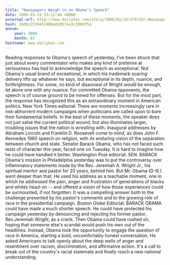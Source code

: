 ```yaml
---
title: "Newspapers Weigh in on Obama's Speech"
date: 2008-03-19 15:12:48 +0000
external-url: http://www.dailykos.com/story/2008/03/19/479729/-Newspapers-Weigh-in-on-Obama-s-Speech
hash: 1bdbc2539e52498a02057aa3c3069f5a
annum:
    year: 2008
    month: 03
hostname: www.dailykos.com
---
```


Reading responses to Obama's speech of yesterday, I've been struck that just about every commentator who makes any kind of pretense at seriousness has had to acknowledge the speech as exceptional. Not Obama's usual brand of exceptional, in which his trademark soaring delivery lifts up whatever he says, but exceptional in its depth, nuance, and forthrightness.
  For some, no kind of disavowal of Wright would be enough, let alone one with any nuance. For committed Obama opponents, the speech is of course ground to be mined for offenses. But for the most part, the response has recognized this as an extraordinary moment in American politics.
  New York Times editorial:
   There are moments  increasingly rare in risk-abhorrent modern campaigns  when politicians are called upon to bare their fundamental beliefs. In the best of these moments, the speaker does not just salve the current political wound, but also illuminates larger, troubling issues that the nation is wrestling with.
  Inaugural addresses by Abraham Lincoln and Franklin D. Roosevelt come to mind, as does John F. Kennedys 1960 speech on religion, with its enduring vision of the separation between church and state. Senator Barack Obama, who has not faced such tests of character this year, faced one on Tuesday. It is hard to imagine how he could have handled it better. 
  Washington Post editorial:
   SEN. BARACK Obama's mission in Philadelphia yesterday was to put the controversy over inflammatory statements made by the Rev. Jeremiah A. Wright Jr., his spiritual mentor and pastor for 20 years, behind him. But Mr. Obama (D-Ill.) went deeper than that. He used his address as a teachable moment, one in which he addressed the pain, anger and frustration of generations of blacks and whites head-on -- and offered a vision of how those experiences could be surmounted, if not forgotten. It was a compelling answer both to the challenge presented by his pastor's comments and to the growing role of race in the presidential campaign. 
  Boston Globe Editorial:
   BARACK OBAMA could have made a much shorter speech. He could have protected his campaign yesterday by denouncing and rejecting his former pastor, Rev.Jeremiah Wright, as a crank. Then Obama could have rushed on, hoping that someone else's scandal would push his own out of the headlines.
  Instead, Obama took the opportunity to engage the question of race in America, starting a bold, uncomfortably honest conversation. He asked Americans to talk openly about the deep wells of anger and resentment over racism, discrimination, and affirmative action. It's a call to break out of the country's racial stalemate and finally reach a new national understanding.
